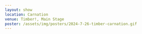 ```yaml
---
layout: show
location: Carnation
venue: Timber!, Main Stage
poster: /assets/img/posters/2024-7-26-timber-carnation.gif
---
```


